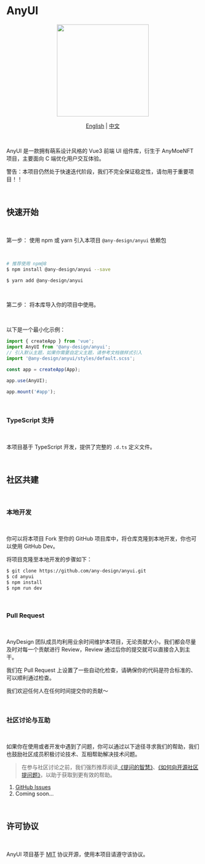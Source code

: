 # AnyUI

<div align="center">
<img src="https://github.com/any-design/anyui/blob/main/assets/logo.png?raw=true" width="240">

[English](README.md) | [中文](README-zh_CN.md)

</div>

<br>

AnyUI 是一款拥有萌系设计风格的 Vue3 前端 UI 组件库，衍生于 AnyMoeNFT 项目，主要面向 C 端优化用户交互体验。

警告：本项目仍然处于快速迭代阶段，我们不完全保证稳定性，请勿用于重要项目！！

<br>

## 快速开始

<br>

第一步： 使用 npm 或 yarn 引入本项目 `@any-design/anyui` 依赖包

<br>

```bash
# 推荐使用 npm@8
$ npm install @any-design/anyui --save
```

```bash
$ yarn add @any-design/anyui
```

<br>

第二步： 将本库导入你的项目中使用。

<br>

以下是一个最小化示例：

```js
import { createApp } from 'vue';
import AnyUI from '@any-design/anyui';
// 引入默认主题，如果你需要自定义主题，请参考文档做样式引入
import '@any-design/anyui/styles/default.scss';

const app = createApp(App);

app.use(AnyUI);

app.mount('#app');
```

<br>

### TypeScript 支持

<br>

本项目基于 TypeScript 开发，提供了完整的 `.d.ts` 定义文件。

<br>

## 社区共建

<br>

### 本地开发

<br>

你可以将本项目 Fork 至你的 GitHub 项目库中，将仓库克隆到本地开发，你也可以使用 GitHub Dev。

将项目克隆至本地开发的步骤如下：

```bash
$ git clone https://github.com/any-design/anyui.git
$ cd anyui
$ npm install
$ npm run dev
```

<br>

### Pull Request

<br>

AnyDesign 团队成员均利用业余时间维护本项目，无论贡献大小，我们都会尽量及时对每一个贡献进行 Review，Review 通过后你的提交就可以直接合入到主干。

我们在 Pull Request 上设置了一些自动化检查，请确保你的代码是符合标准的、可以顺利通过检查。

我们欢迎任何人在任何时间提交你的贡献～

<br>

### 社区讨论与互助

<br>

如果你在使用或者开发中遇到了问题，你可以通过以下途径寻求我们的帮助，我们也鼓励社区成员积极讨论技术、互相帮助解决技术问题。

> 在参与社区讨论之前，我们强烈推荐阅读[《提问的智慧》](https://github.com/ryanhanwu/How-To-Ask-Questions-The-Smart-Way)、[《如何向开源社区提问题》](https://github.com/seajs/seajs/issues/545)，以助于获取到更有效的帮助。

1. [GitHub Issues](https://github.com/any-design/anyui/issues)
2. Coming soon...

<br>

## 许可协议

<br>

AnyUI 项目基于 [MIT](LICENSE) 协议开源，使用本项目请遵守该协议。

